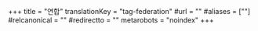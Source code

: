 +++
title = "연합"
translationKey = "tag-federation"
#url = ""
#aliases = [""]
#relcanonical = ""
#redirectto = ""
metarobots = "noindex"
+++
